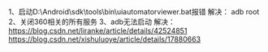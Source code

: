 1、启动D:\Android\sdk\tools\bin\uiautomatorviewer.bat报错
解决：
adb root
2、关闭360相关的所有服务
3、adb无法启动
解决：https://blog.csdn.net/liranke/article/details/42524851
https://blog.csdn.net/xishuluoye/article/details/17880663